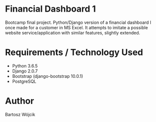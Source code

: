 # Financial Dashboard 1
Bootcamp final project. Python/Django version of a financial dashboard I once made for a customer in MS Excel. It attempts to imitate a possible website service/application with similar features, slightly extended.

# Requirements / Technology Used
* Python 3.6.5
* Django 2.0.7
* Bootstrap (django-bootstrap 10.0.1)
* PostgreSQL

# Author
Bartosz Wójcik

